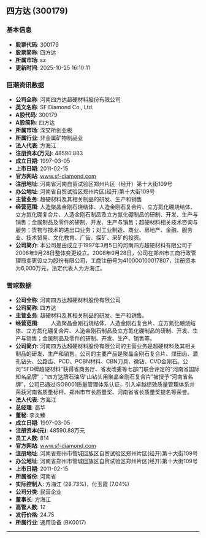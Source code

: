 ## 四方达 (300179)

### 基本信息

- **股票代码**: 300179
- **股票简称**: 四方达
- **所属市场**: sz
- **更新时间**: 2025-10-25 16:10:11

### 巨潮资讯数据

- **公司全称**: 河南四方达超硬材料股份有限公司
- **英文名称**: SF Diamond Co., Ltd.
- **A股代码**: 300179
- **A股简称**: 四方达
- **所属市场**: 深交所创业板
- **所属行业**: 非金属矿物制品业
- **法人代表**: 方海江
- **注册资本(万元)**: 48590.883
- **成立日期**: 1997-03-05
- **上市日期**: 2011-02-15
- **官方网站**: www.sf-diamond.com
- **注册地址**: 河南省河南自贸试验区郑州片区（经开）第十大街109号
- **办公地址**: 河南省自贸试验区郑州片区(经开)第十大街109号
- **主营业务**: 超硬材料及其相关制品的研发、生产和销售
- **经营范围**: 人造聚晶金刚石烧结体、人造金刚石复合片、立方氮化硼烧结体、立方氮化硼复合片、人造金刚石制品及立方氮化硼制品的研制、开发、生产与销售；金属制品及零件的研制、开发、生产与销售；超硬材料相关技术咨询与服务；货物与技术的进出口业务；对工业制造、商业、房地产、金融、服务业、技术贸易、文化教育、广告、探矿、采矿的投资。
- **公司简介**: 本公司是由成立于1997年3月5日的河南四方超硬材料有限公司于2008年9月28日整体变更设立。2008年9月28日，公司在郑州市工商行政管理局变更设立为股份有限公司，工商注册号为410000100017807，注册资本为6,000万元，法定代表人为方海江。

### 雪球数据

- **公司全称**: 河南四方达超硬材料股份有限公司
- **公司简称**: 四方达
- **主营业务**: 超硬材料及其相关制品的研发、生产和销售。
- **经营范围**: 　　人造聚晶金刚石烧结体、人造金刚石复合片、立方氮化硼烧结体、立方氮化硼复合片、人造金刚石制品及立方氮化硼制品的研制、开发、生产与销售；金属制品及零件的研制、开发、生产、销售等。
- **公司简介**: 河南四方达超硬材料股份有限公司的主营业务是超硬材料及其相关制品的研发、生产和销售。公司的主要产品是聚晶金刚石复合片、煤田齿、潜孔钻头、公路齿、PCD、PCBN材料、CBN刀具、微钻、CVD金刚石。公司“SFD牌超硬材料”获得省商务厅、省发改委等七部门联合评定的“河南省国际知名品牌”；“四方达牌石油/矿山钻头用聚晶金刚石复合片”被授予“河南省名牌”，公司已通过ISO9001质量管理体系认证，引入卓越绩效质量管理体系并荣获河南省质量标杆、郑州市市长质量奖、河南省省长质量奖提名等荣誉。
- **法人代表**: 方海江
- **总经理**: 高华
- **董秘**: 李炎臻
- **成立日期**: 1997-03-05
- **注册资本(元)**: 48590.88万元
- **员工人数**: 814
- **官方网站**: www.sf-diamond.com
- **注册地址**: 河南省郑州市管城回族区自贸试验区郑州片区(经开)第十大街109号
- **办公地址**: 河南省郑州市管城回族区自贸试验区郑州片区(经开)第十大街109号
- **上市日期**: 2011-02-15
- **所属省份**: 河南省
- **实际控制人**: 方海江 (28.73%)，付玉霞 (7.04%)
- **公司分类**: 民营企业
- **董事长**: 方海江
- **高管人数**: 12
- **发行价格**: 24.75
- **所属行业**: 通用设备 (BK0017)

---